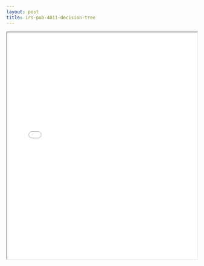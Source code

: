 ```yaml
---
layout: post
title: irs-pub-4011-decision-tree
---
```


<div class="pdf-container">
<iframe src="/ea/assets/pdfs/irs-pub-4011-decision-tree.pdf" height="600" width="100%" allowFullScreen="true"></iframe>
</div>

